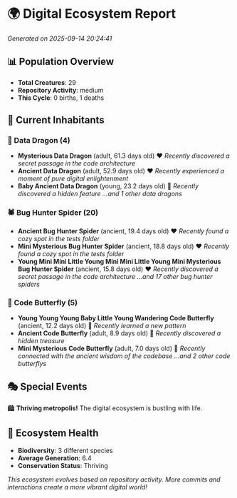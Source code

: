 # 🌍 Digital Ecosystem Report
*Generated on 2025-09-14 20:24:41*

## 📊 Population Overview
- **Total Creatures**: 29
- **Repository Activity**: medium
- **This Cycle**: 0 births, 1 deaths

## 👥 Current Inhabitants

### 🐉 Data Dragon (4)
- **Mysterious Data Dragon** (adult, 61.3 days old) ❤️
  *Recently discovered a secret passage in the code architecture*
- **Ancient Data Dragon** (adult, 52.9 days old) ❤️
  *Recently experienced a moment of pure digital enlightenment*
- **Baby Ancient Data Dragon** (young, 23.2 days old) 💚
  *Recently discovered a hidden feature*
  *...and 1 other data dragons*

### 🕷️ Bug Hunter Spider (20)
- **Ancient Bug Hunter Spider** (ancient, 19.4 days old) ❤️
  *Recently found a cozy spot in the tests folder*
- **Mini Mysterious Bug Hunter Spider** (ancient, 18.8 days old) ❤️
  *Recently found a cozy spot in the tests folder*
- **Young Mini Mini Little Young Mini Mini Little Young Mini Mysterious Bug Hunter Spider** (ancient, 15.8 days old) ❤️
  *Recently discovered a secret passage in the code architecture*
  *...and 17 other bug hunter spiders*

### 🦋 Code Butterfly (5)
- **Young Young Young Baby Little Young Wandering Code Butterfly** (ancient, 12.2 days old) 💛
  *Recently learned a new pattern*
- **Ancient Code Butterfly** (adult, 8.9 days old) 💚
  *Recently discovered a hidden treasure*
- **Mini Mysterious Code Butterfly** (adult, 7.0 days old) 💚
  *Recently connected with the ancient wisdom of the codebase*
  *...and 2 other code butterflys*

## 🎭 Special Events

🏙️ **Thriving metropolis!** The digital ecosystem is bustling with life.

## 🔬 Ecosystem Health
- **Biodiversity**: 3 different species
- **Average Generation**: 6.4
- **Conservation Status**: Thriving

*This ecosystem evolves based on repository activity. More commits and interactions create a more vibrant digital world!*